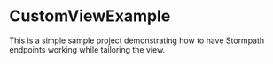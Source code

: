 # CustomViewExample
This is a simple sample project demonstrating how to have Stormpath endpoints working while tailoring the view. 
